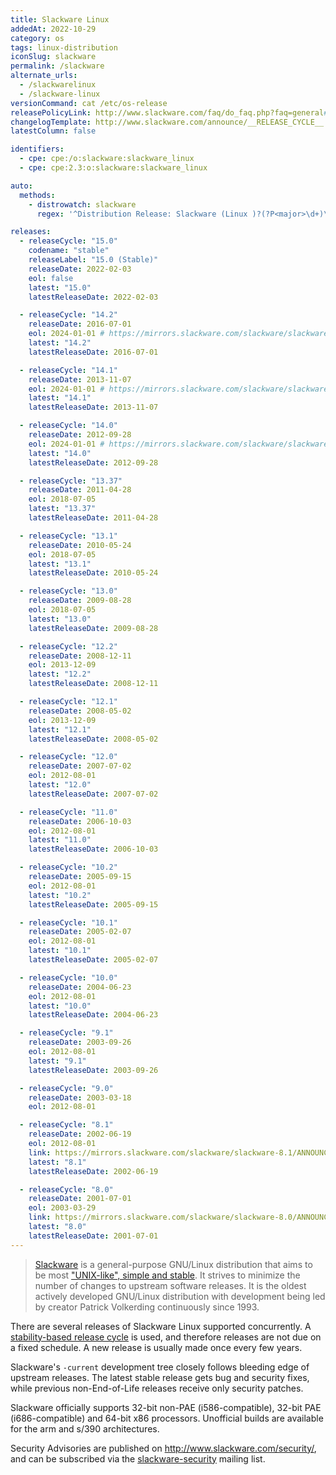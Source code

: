 ```yaml
---
title: Slackware Linux
addedAt: 2022-10-29
category: os
tags: linux-distribution
iconSlug: slackware
permalink: /slackware
alternate_urls:
  - /slackwarelinux
  - /slackware-linux
versionCommand: cat /etc/os-release
releasePolicyLink: http://www.slackware.com/faq/do_faq.php?faq=general#4
changelogTemplate: http://www.slackware.com/announce/__RELEASE_CYCLE__.php
latestColumn: false

identifiers:
  - cpe: cpe:/o:slackware:slackware_linux
  - cpe: cpe:2.3:o:slackware:slackware_linux

auto:
  methods:
    - distrowatch: slackware
      regex: '^Distribution Release: Slackware (Linux )?(?P<major>\d+)\.(?P<minor>\d+)$'

releases:
  - releaseCycle: "15.0"
    codename: "stable"
    releaseLabel: "15.0 (Stable)"
    releaseDate: 2022-02-03
    eol: false
    latest: "15.0"
    latestReleaseDate: 2022-02-03

  - releaseCycle: "14.2"
    releaseDate: 2016-07-01
    eol: 2024-01-01 # https://mirrors.slackware.com/slackware/slackware-14.2/ChangeLog.txt
    latest: "14.2"
    latestReleaseDate: 2016-07-01

  - releaseCycle: "14.1"
    releaseDate: 2013-11-07
    eol: 2024-01-01 # https://mirrors.slackware.com/slackware/slackware-14.1/ChangeLog.txt
    latest: "14.1"
    latestReleaseDate: 2013-11-07

  - releaseCycle: "14.0"
    releaseDate: 2012-09-28
    eol: 2024-01-01 # https://mirrors.slackware.com/slackware/slackware-14.0/ChangeLog.txt
    latest: "14.0"
    latestReleaseDate: 2012-09-28

  - releaseCycle: "13.37"
    releaseDate: 2011-04-28
    eol: 2018-07-05
    latest: "13.37"
    latestReleaseDate: 2011-04-28

  - releaseCycle: "13.1"
    releaseDate: 2010-05-24
    eol: 2018-07-05
    latest: "13.1"
    latestReleaseDate: 2010-05-24

  - releaseCycle: "13.0"
    releaseDate: 2009-08-28
    eol: 2018-07-05
    latest: "13.0"
    latestReleaseDate: 2009-08-28

  - releaseCycle: "12.2"
    releaseDate: 2008-12-11
    eol: 2013-12-09
    latest: "12.2"
    latestReleaseDate: 2008-12-11

  - releaseCycle: "12.1"
    releaseDate: 2008-05-02
    eol: 2013-12-09
    latest: "12.1"
    latestReleaseDate: 2008-05-02

  - releaseCycle: "12.0"
    releaseDate: 2007-07-02
    eol: 2012-08-01
    latest: "12.0"
    latestReleaseDate: 2007-07-02

  - releaseCycle: "11.0"
    releaseDate: 2006-10-03
    eol: 2012-08-01
    latest: "11.0"
    latestReleaseDate: 2006-10-03

  - releaseCycle: "10.2"
    releaseDate: 2005-09-15
    eol: 2012-08-01
    latest: "10.2"
    latestReleaseDate: 2005-09-15

  - releaseCycle: "10.1"
    releaseDate: 2005-02-07
    eol: 2012-08-01
    latest: "10.1"
    latestReleaseDate: 2005-02-07

  - releaseCycle: "10.0"
    releaseDate: 2004-06-23
    eol: 2012-08-01
    latest: "10.0"
    latestReleaseDate: 2004-06-23

  - releaseCycle: "9.1"
    releaseDate: 2003-09-26
    eol: 2012-08-01
    latest: "9.1"
    latestReleaseDate: 2003-09-26

  - releaseCycle: "9.0"
    releaseDate: 2003-03-18
    eol: 2012-08-01

  - releaseCycle: "8.1"
    releaseDate: 2002-06-19
    eol: 2012-08-01
    link: https://mirrors.slackware.com/slackware/slackware-8.1/ANNOUNCE.8_1
    latest: "8.1"
    latestReleaseDate: 2002-06-19

  - releaseCycle: "8.0"
    releaseDate: 2001-07-01
    eol: 2003-03-29
    link: https://mirrors.slackware.com/slackware/slackware-8.0/ANNOUNCE.TXT
    latest: "8.0"
    latestReleaseDate: 2001-07-01
---
```


> [Slackware](http://www.slackware.com/) is a general-purpose GNU/Linux distribution that aims to be
> most ["UNIX-like", simple and stable](http://www.slackware.com/info/). It strives to minimize the
> number of changes to upstream software releases. It is the oldest actively developed GNU/Linux
> distribution with development being led by creator Patrick Volkerding continuously since 1993.

There are several releases of Slackware Linux supported concurrently.
A [stability-based release cycle](http://www.slackware.com/faq/do_faq.php?faq=general#4) is used, and
therefore releases are not due on a fixed schedule. A new release is usually made once every few
years.

Slackware's `-current` development tree closely follows bleeding edge of upstream releases. The
latest stable release gets bug and security fixes, while previous non-End-of-Life releases receive
only security patches.

Slackware officially supports 32-bit non-PAE (i586-compatible), 32-bit PAE (i686-compatible) and
64-bit x86 processors. Unofficial builds are available for the arm and s/390 architectures.

Security Advisories are published on <http://www.slackware.com/security/>, and can be subscribed
via the [slackware-security](http://www.slackware.com/lists/) mailing list.
